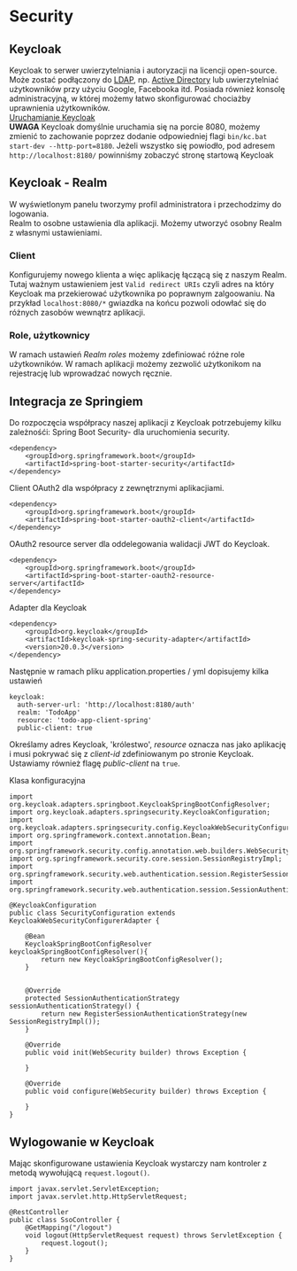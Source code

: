 # Security

## Keycloak

Keycloak to serwer uwierzytelniania i autoryzacji na licencji open-source. Może zostać podłączony
do [LDAP](https://sekurak.pl/podatnosc-ldap-injection-definicje-przyklady-ataku-metody-ochrony/),
np. [Active Directory](https://pasja-informatyki.pl/sieci-komputerowe/active-directory-wstep/) lub
uwierzytelniać użytkowników przy użyciu Google, Facebooka itd. Posiada również konsolę administracyjną, w której możemy
łatwo skonfigurować chociażby uprawnienia użytkowników.  
[Uruchamianie Keycloak](https://www.baeldung.com/spring-boot-keycloak)  
**UWAGA** Keycloak domyślnie uruchamia się na porcie 8080, możemy zmienić to zachowanie poprzez dodanie odpowiedniej flagi
``bin/kc.bat start-dev --http-port=8180``. Jeżeli wszystko się powiodło, pod adresem ``http://localhost:8180/`` powinniśmy 
zobaczyć stronę startową Keycloak  

## Keycloak - Realm

W wyświetlonym panelu tworzymy profil administratora i przechodzimy do logowania.  
Realm to osobne ustawienia dla aplikacji. Możemy utworzyć osobny Realm z własnymi ustawieniami. 

### Client

Konfigurujemy nowego klienta a więc aplikację łączącą się z naszym Realm. Tutaj ważnym ustawieniem jest
``Valid redirect URIs`` czyli adres na który Keycloak ma przekierować użytkownika po poprawnym zalgoowaniu. Na przykład 
``localhost:8080/*`` gwiazdka na końcu pozwoli odowłać się do różnych zasobów wewnątrz aplikacji. 

### Role, użytkownicy

W ramach ustawień *Realm roles* możemy zdefiniować różne role użytkowników. W ramach aplikacji możemy zezwolić użytkonikom
na rejestrację lub wprowadzać nowych ręcznie. 

## Integracja ze Springiem

Do rozpoczęcia współpracy naszej aplikacji z Keycloak potrzebujemy kilku zależnośći:
Spring Boot Security- dla uruchomienia security.
```
<dependency>
    <groupId>org.springframework.boot</groupId>
    <artifactId>spring-boot-starter-security</artifactId>
</dependency>
```

Client OAuth2 dla współpracy z zewnętrznymi aplikacjiami.
```
<dependency>
    <groupId>org.springframework.boot</groupId>
    <artifactId>spring-boot-starter-oauth2-client</artifactId>
</dependency>
```

OAuth2 resource server dla oddelegowania walidacji JWT do Keycloak.
```
<dependency>
    <groupId>org.springframework.boot</groupId>
    <artifactId>spring-boot-starter-oauth2-resource-server</artifactId>
</dependency>
```

Adapter dla Keycloak
```
<dependency>
    <groupId>org.keycloak</groupId>
    <artifactId>keycloak-spring-security-adapter</artifactId>
    <version>20.0.3</version>
</dependency>
```
  
Następnie w ramach pliku application.properties / yml dopisujemy kilka ustawień
```
keycloak:
  auth-server-url: 'http://localhost:8180/auth'
  realm: 'TodoApp'
  resource: 'todo-app-client-spring'
  public-client: true
```
Określamy adres Keycloak, 'królestwo', *resource* oznacza nas jako aplikację i musi pokrywać się z *client-id* zdefiniowanym
po stronie Keycloak. Ustawiamy również flagę *public-client* na ``true``.  
  
  
Klasa konfiguracyjna
```
import org.keycloak.adapters.springboot.KeycloakSpringBootConfigResolver;
import org.keycloak.adapters.springsecurity.KeycloakConfiguration;
import org.keycloak.adapters.springsecurity.config.KeycloakWebSecurityConfigurerAdapter;
import org.springframework.context.annotation.Bean;
import org.springframework.security.config.annotation.web.builders.WebSecurity;
import org.springframework.security.core.session.SessionRegistryImpl;
import org.springframework.security.web.authentication.session.RegisterSessionAuthenticationStrategy;
import org.springframework.security.web.authentication.session.SessionAuthenticationStrategy;

@KeycloakConfiguration
public class SecurityConfiguration extends KeycloakWebSecurityConfigurerAdapter {

    @Bean
    KeycloakSpringBootConfigResolver keycloakSpringBootConfigResolver(){
        return new KeycloakSpringBootConfigResolver();
    }


    @Override
    protected SessionAuthenticationStrategy sessionAuthenticationStrategy() {
        return new RegisterSessionAuthenticationStrategy(new SessionRegistryImpl());
    }

    @Override
    public void init(WebSecurity builder) throws Exception {

    }

    @Override
    public void configure(WebSecurity builder) throws Exception {

    }
}
```

## Wylogowanie w Keycloak

Mając skonfigurowane ustawienia Keycloak wystarczy nam kontroler z metodą wywołującą ``request.logout()``.
```
import javax.servlet.ServletException;
import javax.servlet.http.HttpServletRequest;

@RestController
public class SsoController {
    @GetMapping("/logout")
    void logout(HttpServletRequest request) throws ServletException {
        request.logout();
    }
}
```

